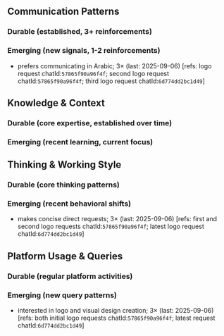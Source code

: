 ## Communication Patterns
### Durable (established, 3+ reinforcements)

### Emerging (new signals, 1-2 reinforcements)
- prefers communicating in Arabic; 3× (last: 2025-09-06) [refs: logo request chatId:`57865f90a96f4f`; second logo request chatId:`57865f90a96f4f`; third logo request chatId:`6d774dd2bc1d49`]

## Knowledge & Context
### Durable (core expertise, established over time)

### Emerging (recent learning, current focus)

## Thinking & Working Style
### Durable (core thinking patterns)

### Emerging (recent behavioral shifts)
- makes concise direct requests; 3× (last: 2025-09-06) [refs: first and second logo requests chatId:`57865f90a96f4f`; latest logo request chatId:`6d774dd2bc1d49`]

## Platform Usage & Queries
### Durable (regular platform activities)

### Emerging (new query patterns)
- interested in logo and visual design creation; 3× (last: 2025-09-06) [refs: both initial logo requests chatId:`57865f90a96f4f`; latest request chatId:`6d774dd2bc1d49`]